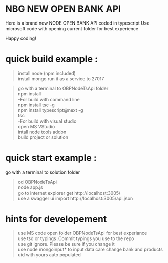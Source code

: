 # NBG NEW OPEN BANK API 
Here is a brand new NODE OPEN BANK API coded in typescript
Use microsoft code with opening current folder for best experience

Happy coding!


# quick build example :<br />
>install node (npm included)<br />
>install mongo run it as a service to 27017<br />

>go with a terminal to OBPNodeTsApi folder <br />
>npm install<br />
-For build with command line<br />
 >npm install tsc -g<br />
 >npm install typescript@next -g<br />
 >tsc<br />
-For build with visual studio<br />
 >open MS VStudio<br />
 >intall node tools addon<br />
 >build project or solution<br />

# quick start example :
go with a terminal to solution folder <br />
>cd OBPNodeTsApi<br />
>node app.js<br />
>go to internet explorer get http://localhost:3005/<br />
>use a swagger ui  import http://localhost:3005/api.json<br />

# hints for developement <br />
>use MS code open folder OBPNodeTsApi for best experiance<br />
>use tsd or typings .Commit typings you use to the repo<br />
>use git ignore. Please be sure if you change it<br />
>use node mongoinput* to input data care change bank and products uid with yours auto populated<br />
